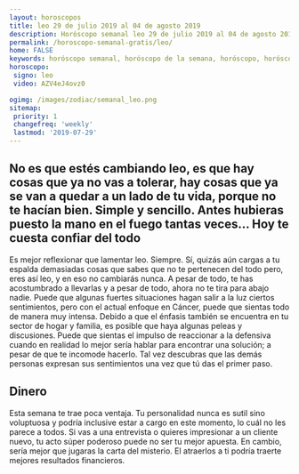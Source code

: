 ```yaml
---
layout: horoscopos
title: leo 29 de julio 2019 al 04 de agosto 2019 
description: Horóscopo semanal leo 29 de julio 2019 al 04 de agosto 2019. No es que estés cambiando leo, es que hay cosas que ya no vas a tolerar, hay cosas que ya se van a quedar a un lado de tu vida, porque no te hacían bien. Simple y sencillo. Antes hubieras puesto la mano en el fuego tantas veces… Hoy te cuesta confiar del todo
permalink: /horoscopo-semanal-gratis/leo/
home: FALSE
keywords: horóscopo semanal, horóscopo de la semana, horóscopo, horóscopo gratis,horóscopos, horóscopo esperanza gracia, horoscopos leo la semana, horóscopos gratis, Tarot, Astrologia, Zodíaco, leo, horoscopo gratis, semanal
horoscopo:
 signo: leo
 video: AZV4eJ4ovz0

ogimg: /images/zodiac/semanal_leo.png
sitemap:
 priority: 1
 changefreq: 'weekly'
 lastmod: '2019-07-29'
---
```




## No es que estés cambiando leo, es que hay cosas que ya no vas a tolerar, hay cosas que ya se van a quedar a un lado de tu vida, porque no te hacían bien. Simple y sencillo. Antes hubieras puesto la mano en el fuego tantas veces… Hoy te cuesta confiar del todo

Es mejor reflexionar que lamentar leo. Siempre. 
Sí, quizás aún cargas a tu espalda demasiadas cosas que sabes que no te pertenecen del todo pero, eres así leo, y en eso no cambiarás nunca. A pesar de todo, te has acostumbrado a llevarlas y a pesar de todo, ahora no te tira para abajo nadie.
Puede que algunas fuertes situaciones hagan salir a la luz ciertos sentimientos, pero con el actual enfoque en Cáncer, puede que sientas todo de manera muy intensa. Debido a que el énfasis también se encuentra en tu sector de hogar y familia, es posible que haya algunas peleas y discusiones. Puede que sientas el impulso de reaccionar a la defensiva cuando en realidad lo mejor sería hablar para encontrar una solución; a pesar de que te incomode hacerlo. Tal vez descubras que las demás personas expresan sus sentimientos una vez que tú das el primer paso.

## Dinero

Esta semana te trae poca ventaja. Tu personalidad nunca es sutil sino voluptuosa y podría inclusive estar a cargo en este momento, lo cuál no les parece a todos. Si vas a una entrevista o quieres impresionar a un cliente nuevo, tu acto súper poderoso puede no ser tu mejor apuesta. En cambio, sería mejor que jugaras la carta del misterio. El atraerlos a ti podría traerte mejores resultados financieros.